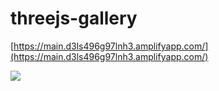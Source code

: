 # threejs-gallery

[https://main.d3ls496g97lnh3.amplifyapp.com/](https://main.d3ls496g97lnh3.amplifyapp.com/)

![](https://github.com/akihiro-tj/threejs-gallery/assets/50857720/62f445dd-b5d2-4878-baf2-8a0e0fa92aaa)
